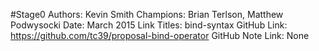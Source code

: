 #Stage0
Authors: Kevin Smith
Champions: Brian Terlson, Matthew Podwysocki
Date: March 2015
Link Titles: bind-syntax
GitHub Link: https://github.com/tc39/proposal-bind-operator
GitHub Note Link: None
